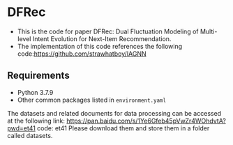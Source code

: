 # DFRec

- This is the code for paper DFRec: Dual Fluctuation Modeling of Multi-level Intent Evolution for Next-Item Recommendation.
- The implementation of this code references the following code:https://github.com/strawhatboy/IAGNN


## Requirements
- Python 3.7.9
- Other common packages listed in `environment.yaml`

The datasets and related documents for data processing can be accessed at the following link: https://pan.baidu.com/s/1Ye6Gfeb45pVwZr4WOhdvtA?pwd=et41 code: et41
Please download them and store them in a folder called datasets.


